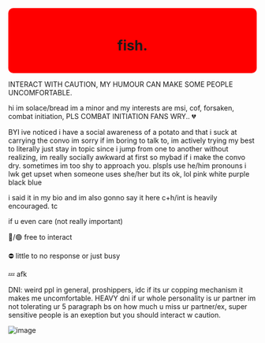 <div style="background-color: red; padding: 20px; border-radius: 10px;">
  <h1 align="center">fish.</h1>
</div>

INTERACT WITH CAUTION, MY HUMOUR CAN MAKE SOME PEOPLE UNCOMFORTABLE.

 hi im solace/bread im a minor and my interests are msi, cof, forsaken, combat initiation, PLS COMBAT INITIATION FANS WRY.. 💔

BYI
ive noticed i have a social awareness of a potato and that i suck at carrying the convo im sorry if im boring to talk to, im actively trying my best to literally just stay in topic since i jump from one to another without realizing, im really socially awkward at first so mybad if i make the convo dry. sometimes im too shy to approach you. plspls use he/him pronouns i lwk get upset when someone uses she/her but its ok, lol pink white purple black blue

i said it in my bio and im also gonno say it here c+h/int is heavily encouraged. tc

if u even care (not really important)

🌙/🟢 free to interact

⛔️ little to no response or just busy

💤 afk


DNI: weird ppl in general, proshippers, idc if its ur copping mechanism it makes me uncomfortable. HEAVY dni if ur whole personality is ur partner im not tolerating ur 5 paragraph bs on how much u miss ur partner/ex, super sensitive people is an exeption but you should interact w caution.

![image](https://github.com/user-attachments/assets/0a82c65c-8eb1-4903-b9d4-29246446c67c)
